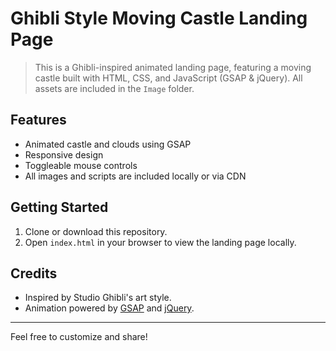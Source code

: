 # Ghibli Style Moving Castle Landing Page

>This is a Ghibli-inspired animated landing page, featuring a moving castle built with HTML, CSS, and JavaScript (GSAP & jQuery). All assets are included in the `Image` folder.

## Features
- Animated castle and clouds using GSAP
- Responsive design
- Toggleable mouse controls
- All images and scripts are included locally or via CDN

## Getting Started
1. Clone or download this repository.
2. Open `index.html` in your browser to view the landing page locally.


## Credits
- Inspired by Studio Ghibli's art style.
- Animation powered by [GSAP](https://greensock.com/gsap/) and [jQuery](https://jquery.com/).

---
Feel free to customize and share!